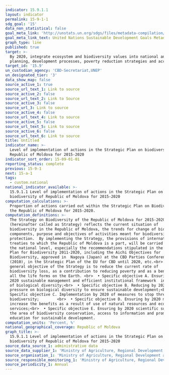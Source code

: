```yaml
---
indicator: 15.9.1.1
layout: indicator
permalink: 15-9-1-1
sdg_goal: '15'
data_non_statistical: false
goal_meta_link: 'http://unstats.un.org/sdgs/files/metadata-compilation/Metadata-Goal-15.pdf'
goal_meta_link_text: United Nations Sustainable Development Goals Metadata (pdf 456kB)
graph_type: line
published: true
target: >-
  By 2020, integrate ecosystem and biodiversity values into national and local
  planning, development processes, poverty reduction strategies and accounts
target_id: '15.9'
un_custodian_agency: 'CBD-Secretariat,UNEP'
un_designated_tier: '3'
data_show_map: false
source_active_1: true
source_url_text_1: Link to source
source_active_2: false
source_url_text_2: Link to Source
source_active_3: false
source_url_3: Link to source
source_active_4: false
source_url_text_4: Link to source
source_active_5: false
source_url_text_5: Link to source
source_active_6: false
source_url_text_6: Link to source
title: Untitled
indicator_name: >-
  Level of implementation of actions in the Strategic Plan on biodiversity of
  Republic of Moldova for 2015-2020
indicator_sort_order: 15-09-01-01
reporting_status: complete
previous: 15-9-1
next: 15-a-1
tags:
  - custom.national
national_indicator_available: >-
  15.9.1.1 Level of implementation of actions in the Strategic Plan on
  biodiversity of Republic of Moldova for 2015-2020
computation_calculations: >-
  Proportion of actions carried out within the Strategic Plan on Biodiversity of
  the Republic of Moldova for 2015-2020.
computation_definitions: >-
  The Strategy on Biodiversity of the Republic of Moldova for 2015-2020
  (hereinafter called as Strategy) reflects the current situation of
  biodiversity in the Republic of Moldova, the trends for change of biodiversity
  components, purpose and objectives of activities meant for biodiversity
  protection.  By implementing the Strategy, the provisions of international
  treaties to which the Republic of Moldova is a part, will be carried out at
  the national level, especially the recommendations stipulated in the Strategic
  Plan for Biodiversity 2011-2020, including the Aichi Objectives for
  Biodiversity, approved in  Nagoya (Japan) at the CBD Parties Conference
  (2010), in the Strategic Plan of the EU for CBD until 2020, etc.<br>  The
  general objective of the Strategy is to reduce the current rate of
  biodiversity loss, as a contribution to reducing poverty and as a benefit for
  all the life forms on the Earth. <br>  • Specific objective A. Ensuring by 
  2020 sustainable management and efficient institutional framework  in the area
  of biological diversity;<br>  • Specific objective B. Reducing by 2020 the
  pressure on biological diversity to ensure sustainable development;<br>  •
  Specific objective C. Implementation by 2020 of measures to stop threats for
  biodiversity;        <br>  • Specific objective D. Ensuring by 2020 measure to
  increase the benefits as a result of use of natural resources and ecosystem
  services;<br>  • Specific objective E. Ensuring by 2020 scientific support in
  the area of biodiversity conservation, access to information and promotion of
  education for sustainable development.
computation_units: 'Percent, %'
national_geographical_coverage: Republic of Moldova
graph_title: >-
  15.9.1.1 Level of implementation of actions in the Strategic Plan on
  biodiversity of Republic of Moldova for 2015-2020
source_data_source_1: administrative data
source_data_supplier_1: 'Ministry of Agriculture, Regional Development and Environment'
source_organisation_1: 'Ministry of Agriculture, Regional Development and Environment'
source_responsible_monitoring_1: 'Ministry of Agriculture, Regional Development and Environment'
source_periodicity_1: Annual
---
```

